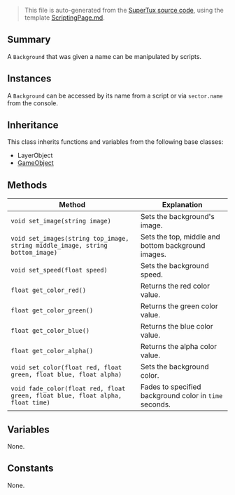 > This file is auto-generated from the [SuperTux source code](https://github.com/SuperTux/supertux/tree/master/src), using the template [ScriptingPage.md](https://github.com/SuperTux/wiki/tree/master/templates/ScriptingPage.md).

Summary
-------

A `Background` that was given a name can be manipulated by scripts.

Instances
--------

A `Background` can be accessed by its name from a script or via `sector.name` from the console. 

Inheritance
--------

This class inherits functions and variables from the following base classes:
* LayerObject
* [GameObject](https://github.com/SuperTux/supertux/wiki/ScriptingGameObject)


Methods
-------

Method | Explanation
-------|-------
`void set_image(string image)` | Sets the background's image.
`void set_images(string top_image, string middle_image, string bottom_image)` | Sets the top, middle and bottom background images.
`void set_speed(float speed)` | Sets the background speed.
`float get_color_red()` | Returns the red color value.
`float get_color_green()` | Returns the green color value.
`float get_color_blue()` | Returns the blue color value.
`float get_color_alpha()` | Returns the alpha color value.
`void set_color(float red, float green, float blue, float alpha)` | Sets the background color.
`void fade_color(float red, float green, float blue, float alpha, float time)` | Fades to specified background color in `time` seconds.


Variables
---------

None.

Constants
---------

None.
